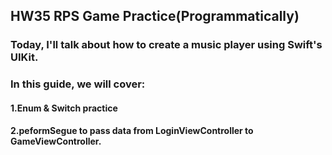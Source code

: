 ## HW35 RPS Game Practice(Programmatically)

###  Today, I'll talk about how to create a music player using Swift's UIKit. 
###  In this guide, we will cover:
#### 1.Enum & Switch practice 
#### 2.peformSegue to pass data from LoginViewController to GameViewController.



